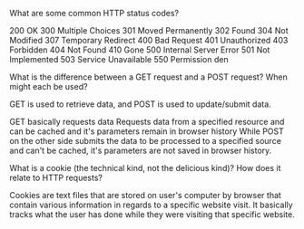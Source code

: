 What are some common HTTP status codes?

200 OK
300 Multiple Choices
301 Moved Permanently
302 Found
304 Not Modified
307 Temporary Redirect
400 Bad Request
401 Unauthorized
403 Forbidden
404 Not Found
410 Gone
500 Internal Server Error
501 Not Implemented
503 Service Unavailable
550 Permission den

What is the difference between a GET request and a POST request? When might each be used?

GET is used to retrieve data, and POST is used to update/submit data.
 
GET basically requests data Requests data from a specified resource and can be cached and it's parameters remain in browser history While POST on the other side submits the data to be processed to a specified source and can't be cached, it's parameters are not saved in browser history.

What is a cookie (the technical kind, not the delicious kind)? How does it relate to HTTP requests?

Cookies are text files that are stored on user's computer by browser that contain various information in regards to a specific website visit. 
It basically tracks what the user has done while they were visiting that specific website.
